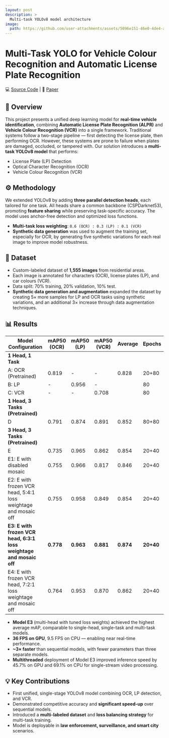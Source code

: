 ```yaml
---
layout: post
description: > 
  Multi-task YOLOv8 model architecture
image: 
  path: https://github.com/user-attachments/assets/5096e151-46e0-4de4-ad1e-93a655e11dbd
---
```


# Multi-Task YOLO for Vehicle Colour Recognition and Automatic License Plate Recognition
💻 [Source Code](https://github.com/yinloonkhor/YOLOv8-multi-detection-head/tree/main) | 📝 [Paper](https://ieeexplore.ieee.org/document/10570013)

## 🧠 Overview
This project presents a unified deep learning model for **real-time vehicle identification**, combining **Automatic License Plate Recognition (ALPR)** and **Vehicle Colour Recognition (VCR)** into a single framework. Traditional systems follow a two-stage pipeline — first detecting the license plate, then performing OCR. However, these systems are prone to failure when plates are damaged, occluded, or tampered with. Our solution introduces a **multi-task YOLOv8 model** that performs:
- License Plate (LP) Detection  
- Optical Character Recognition (OCR)  
- Vehicle Colour Recognition (VCR)  

## ⚙️ Methodology
We extended YOLOv8 by adding **three parallel detection heads**, each tailored for one task. All heads share a common backbone (CSPDarknet53), promoting **feature sharing** while preserving task-specific accuracy. The model uses anchor-free detection and optimized loss functions.

- **Multi-task loss weighting**: `0.6 (OCR) : 0.3 (LP) : 0.1 (VCR)`  
- **Synthetic data generation** was used to augment the training set, especially for OCR, by generating five synthetic variations for each real image to improve model robustness.

## 🧪 Dataset
- Custom-labeled dataset of **1,555 images** from residential areas.  
- Each image is annotated for characters (OCR), license plates (LP), and car colours (VCR).  
- Data split: 70% training, 20% validation, 10% test.
- **Synthetic data generation and augmentation** expanded the dataset by creating 5× more samples for LP and OCR tasks using synthetic variations, and an additional 3× increase through data augmentation techniques.

## 📊 Results

| Model Configuration                                              | mAP50 (OCR) | mAP50 (LP) | mAP50 (VCR) | Average | Epochs   |
|-----------------------------------------------------------------|-------------|------------|-------------|---------|----------|
| **1 Head, 1 Task**                                               |             |            |             |         |          |
| A: OCR (Pretrained)                                              | 0.819       | -          | -           | 0.828   | 20+80    |
| B: LP                                                            | -           | 0.956      | -           |         | 80       |
| C: VCR                                                           | -           | -          | 0.708       |         | 80       |
| **1 Head, 3 Tasks (Pretrained)**                                 |             |            |             |         |          |
| D                                                                | 0.791       | 0.874      | 0.891       | 0.852   | 80+80    |
| **3 Head, 3 Tasks (Pretrained)**                                 |             |            |             |         |          |
| E                                                                | 0.735       | 0.965      | 0.862       | 0.854   | 20+40    |
| E1: E with disabled mosaic                                       | 0.755       | 0.966      | 0.817       | 0.846   | 20+40    |
| E2: E with frozen VCR head, 5:4:1 loss weightage and mosaic off | 0.755       | 0.958      | 0.849       | 0.854   | 20+40    |
| **E3: E with frozen VCR head, 6:3:1 loss weightage and mosaic off** | **0.778**   | **0.963**  | **0.881**   | **0.874** | **20+40** |
| E4: E with frozen VCR head, 7:2:1 loss weightage and mosaic off | 0.764       | 0.953      | 0.870       | 0.862   | 20+40    |

- **Model E3** (multi-head with tuned loss weights) achieved the highest average mAP, comparable to single-head, single-task and multi-task models.
- **36 FPS on GPU**, 9.5 FPS on CPU — enabling near real-time performance.
- **~3× faster** than sequential models, with fewer parameters than three separate models.
- **Multithreaded** deployment of Model E3 improved inference speed by 45.7% on GPU and 69.1% on CPU for single-stream video processing.

## 💡 Key Contributions
- First unified, single-stage YOLOv8 model combining OCR, LP detection, and VCR.  
- Demonstrated competitive accuracy and **significant speed-up** over sequential models.  
- Introduced a **multi-labeled dataset** and **loss balancing strategy** for multi-task training.  
- Model is deployable in **law enforcement, surveillance, and smart city** scenarios.
